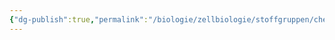 ```yaml
---
{"dg-publish":true,"permalink":"/biologie/zellbiologie/stoffgruppen/chemische-eigenschaften/"}
---
```

